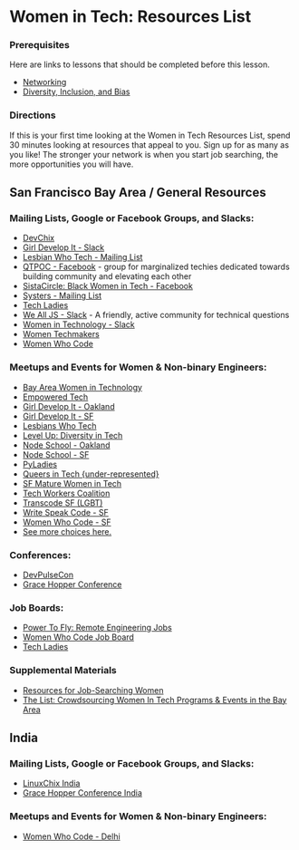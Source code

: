 # Women in Tech: Resources List

### Prerequisites
Here are links to lessons that should be completed before this lesson.
- [Networking](/networking/networking.md)
- [Diversity, Inclusion, and Bias](/diversity-inclusion-bias/inclusion.md)

### Directions
If this is your first time looking at the Women in Tech Resources List, spend 30 minutes looking at resources that appeal to you.  Sign up for as many as you like!  The stronger your network is when you start job searching, the more opportunities you will have.

## San Francisco Bay Area / General Resources

### Mailing Lists, Google or Facebook Groups, and Slacks:
- [DevChix](https://groups.google.com/forum/#!forum/devchix)
- [Girl Develop It - Slack](https://gdisf-slack.herokuapp.com/)
- [Lesbian Who Tech - Mailing List](https://lesbianswhotech.org/signup/)
- [QTPOC - Facebook](https://www.facebook.com/groups/qtpocintech/?source_id=174517386668181) - group for marginalized techies dedicated towards building community and elevating each other
- [SistaCircle: Black Women in Tech - Facebook](https://www.facebook.com/groups/scbwit/)
- [Systers - Mailing List](http://systers.org/mailman/listinfo/systers)
- [Tech Ladies](https://new.hiretechladies.com/join/)
- [We All JS - Slack](https://wealljs.org/) - A friendly, active community for technical questions
- [Women in Technology - Slack](https://witchat.github.io/)
- [Women Techmakers](https://www.womentechmakers.com/membership)
- [Women Who Code](https://www.womenwhocode.com)

### Meetups and Events for Women & Non-binary Engineers:
- [Bay Area Women in Technology](https://www.meetup.com/Bay-Area-Women-in-Technology-Meetup/events/)
- [Empowered Tech](https://www.meetup.com/empowered-tech/events/)
- [Girl Develop It - Oakland](https://www.meetup.com/Girl-Develop-It-oakland/)
- [Girl Develop It - SF](https://www.meetup.com/Girl-Develop-It-San-Francisco/)
- [Lesbians Who Tech](https://www.eventbrite.com/o/lesbians-who-tech-allies-5082754961)
- [Level Up: Diversity in Tech](https://www.meetup.com/Maven-Diversity-in-Tech-Women-Level-Up/events/)
- [Node School - Oakland]( https://nodeschool.io/oakland/)
- [Node School - SF](https://nodeschool.io/sanfrancisco/)
- [PyLadies](https://www.pyladies.com/)
- [Queers in Tech {under-represented}](https://www.meetup.com/Queers-in-Tech-under-represented/)
- [SF Mature Women in Tech](https://www.meetup.com/SFMatureWomeninTech/events/)
- [Tech Workers Coalition](https://www.meetup.com/Tech-Workers-Coalition/)
- [Transcode SF (LGBT)](https://www.meetup.com/TranscodeSF/)
- [Write Speak Code - SF](https://www.meetup.com/WriteSpeakCode-SFBay/)
- [Women Who Code - SF](https://www.meetup.com/Women-Who-Code-SF/events/)
- [See more choices here.](https://www.meetup.com/find/?allMeetups=false&keywords=women+tech&radius=5&userFreeform=San+Francisco%2C+CA&mcId=z94121&mcName=San+Francisco%2C+CA&sort=recommended&eventFilter=mysugg)

### Conferences:
- [DevPulseCon](https://www.devpulsecon.org)
- [Grace Hopper Conference](https://ghc.anitab.org/)

### Job Boards:
- [Power To Fly: Remote Engineering Jobs](https://powertofly.com/)
- [Women Who Code Job Board](https://www.womenwhocode.com/jobs)
- [Tech Ladies](https://new.hiretechladies.com/)

### Supplemental Materials
- [Resources for Job-Searching Women](https://docs.google.com/document/d/1iEQbCe4f5YPoQm25ILGRq50kZZ3qqn44xwWtGi0CH0Y/edit)
- [The List: Crowdsourcing Women In Tech Programs & Events in the Bay Area](https://medium.com/@karenchurch/crowdsourcing-women-in-tech-programs-events-in-the-bay-area-b4de28233522)

## India

### Mailing Lists, Google or Facebook Groups, and Slacks:
- [LinuxChix India](http://india.linuxchix.org/)
- [Grace Hopper Conference India](https://ghcindia.anitab.org/)

### Meetups and Events for Women & Non-binary Engineers:
- [Women Who Code - Delhi](https://www.womenwhocode.com/delhi)
